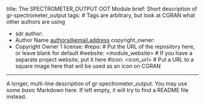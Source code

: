 title: The SPECTROMETER_OUTPUT OOT Module
brief: Short description of gr-spectrometer_output
tags: # Tags are arbitrary, but look at CGRAN what other authors are using
  - sdr
author:
  - Author Name <authors@email.address>
copyright_owner:
  - Copyright Owner 1
license:
#repo: # Put the URL of the repository here, or leave blank for default
#website: <module_website> # If you have a separate project website, put it here
#icon: <icon_url> # Put a URL to a square image here that will be used as an icon on CGRAN
---
A longer, multi-line description of gr-spectrometer_output.
You may use some *basic* Markdown here.
If left empty, it will try to find a README file instead.
